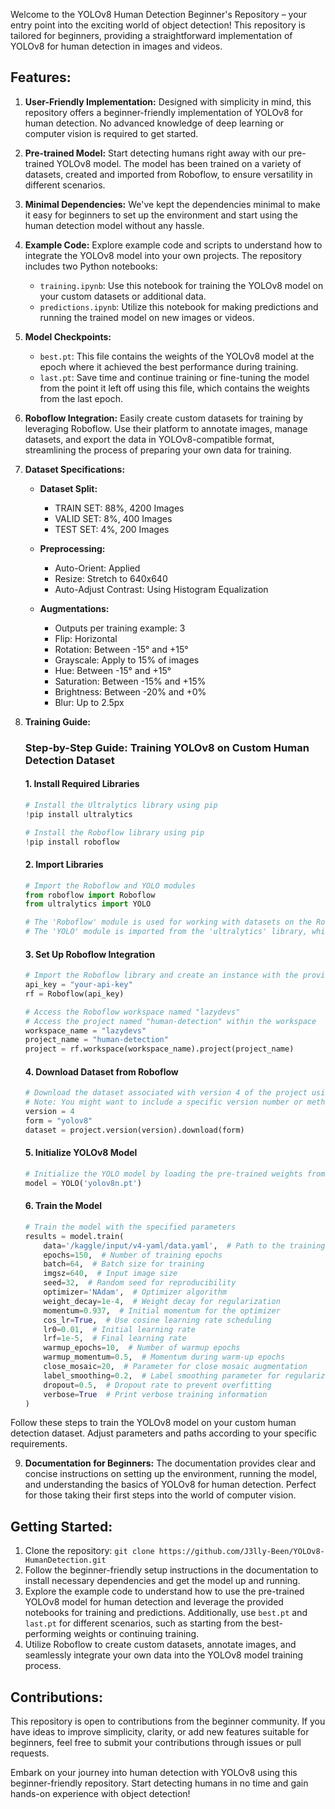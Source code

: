 Welcome to the YOLOv8 Human Detection Beginner's Repository – your entry point into the exciting world of object detection! This repository is tailored for beginners, providing a straightforward implementation of YOLOv8 for human detection in images and videos.

## Features:

1. **User-Friendly Implementation:** Designed with simplicity in mind, this repository offers a beginner-friendly implementation of YOLOv8 for human detection. No advanced knowledge of deep learning or computer vision is required to get started.

2. **Pre-trained Model:** Start detecting humans right away with our pre-trained YOLOv8 model. The model has been trained on a variety of datasets, created and imported from Roboflow, to ensure versatility in different scenarios.

3. **Minimal Dependencies:** We've kept the dependencies minimal to make it easy for beginners to set up the environment and start using the human detection model without any hassle.

4. **Example Code:** Explore example code and scripts to understand how to integrate the YOLOv8 model into your own projects. The repository includes two Python notebooks:
   - `training.ipynb`: Use this notebook for training the YOLOv8 model on your custom datasets or additional data.
   - `predictions.ipynb`: Utilize this notebook for making predictions and running the trained model on new images or videos.

5. **Model Checkpoints:**
   - `best.pt`: This file contains the weights of the YOLOv8 model at the epoch where it achieved the best performance during training.
   - `last.pt`: Save time and continue training or fine-tuning the model from the point it left off using this file, which contains the weights from the last epoch.

6. **Roboflow Integration:** Easily create custom datasets for training by leveraging Roboflow. Use their platform to annotate images, manage datasets, and export the data in YOLOv8-compatible format, streamlining the process of preparing your own data for training.

7. **Dataset Specifications:**
   - **Dataset Split:**
      - TRAIN SET: 88%, 4200 Images
      - VALID SET: 8%, 400 Images
      - TEST SET: 4%, 200 Images

   - **Preprocessing:**
      - Auto-Orient: Applied
      - Resize: Stretch to 640x640
      - Auto-Adjust Contrast: Using Histogram Equalization

   - **Augmentations:**
      - Outputs per training example: 3
      - Flip: Horizontal
      - Rotation: Between -15° and +15°
      - Grayscale: Apply to 15% of images
      - Hue: Between -15° and +15°
      - Saturation: Between -15% and +15%
      - Brightness: Between -20% and +0%
      - Blur: Up to 2.5px

8. **Training Guide:**
   ### Step-by-Step Guide: Training YOLOv8 on Custom Human Detection Dataset

   #### 1. Install Required Libraries
   ```python
   # Install the Ultralytics library using pip
   !pip install ultralytics

   # Install the Roboflow library using pip
   !pip install roboflow
   ```

   #### 2. Import Libraries
   ```python
   # Import the Roboflow and YOLO modules
   from roboflow import Roboflow
   from ultralytics import YOLO

   # The 'Roboflow' module is used for working with datasets on the Roboflow platform
   # The 'YOLO' module is imported from the 'ultralytics' library, which is used for YOLO object detection tasks
   ```

   #### 3. Set Up Roboflow Integration
   ```python
   # Import the Roboflow library and create an instance with the provided API key
   api_key = "your-api-key"
   rf = Roboflow(api_key)

   # Access the Roboflow workspace named "lazydevs"
   # Access the project named "human-detection" within the workspace
   workspace_name = "lazydevs"
   project_name = "human-detection"
   project = rf.workspace(workspace_name).project(project_name)
   ```

   #### 4. Download Dataset from Roboflow
   ```python
   # Download the dataset associated with version 4 of the project using YOLOv8 format
   # Note: You might want to include a specific version number or method for version selection.
   version = 4
   form = "yolov8"
   dataset = project.version(version).download(form)
   ```

   #### 5. Initialize YOLOv8 Model
   ```python
   # Initialize the YOLO model by loading the pre-trained weights from 'yolov8n.pt'
   model = YOLO('yolov8n.pt')
   ```

   #### 6. Train the Model
   ```python
   # Train the model with the specified parameters
   results = model.train(
       data='/kaggle/input/v4-yaml/data.yaml',  # Path to the training data YAML file
       epochs=150,  # Number of training epochs
       batch=64,  # Batch size for training
       imgsz=640,  # Input image size
       seed=32,  # Random seed for reproducibility
       optimizer='NAdam',  # Optimizer algorithm
       weight_decay=1e-4,  # Weight decay for regularization
       momentum=0.937,  # Initial momentum for the optimizer
       cos_lr=True,  # Use cosine learning rate scheduling
       lr0=0.01,  # Initial learning rate
       lrf=1e-5,  # Final learning rate
       warmup_epochs=10,  # Number of warmup epochs
       warmup_momentum=0.5,  # Momentum during warm-up epochs
       close_mosaic=20,  # Parameter for close mosaic augmentation
       label_smoothing=0.2,  # Label smoothing parameter for regularization
       dropout=0.5,  # Dropout rate to prevent overfitting
       verbose=True  # Print verbose training information
   )
   ```

Follow these steps to train the YOLOv8 model on your custom human detection dataset. Adjust parameters and paths according to your specific requirements.

9. **Documentation for Beginners:** The documentation provides clear and concise instructions on setting up the environment, running the model, and understanding the basics of YOLOv8 for human detection. Perfect for those taking their first steps into the world of computer vision.

## Getting Started:

1. Clone the repository: `git clone https://github.com/J3lly-Been/YOLOv8-HumanDetection.git`
2. Follow the beginner-friendly setup instructions in the documentation to install necessary dependencies and get the model up and running.
3. Explore the example code to understand how to use the pre-trained YOLOv8 model for human detection and leverage the provided notebooks for training and predictions. Additionally, use `best.pt` and `last.pt` for different scenarios, such as starting from the best-performing weights or continuing training.
4. Utilize Roboflow to create custom datasets, annotate images, and seamlessly integrate your own data into the YOLOv8 model training process.

## Contributions:

This repository is open to contributions from the beginner community. If you have ideas to improve simplicity, clarity, or add new features suitable for beginners, feel free to submit your contributions through issues or pull requests.

Embark on your journey into human detection with YOLOv8 using this beginner-friendly repository. Start detecting humans in no time and gain hands-on experience with object detection!
